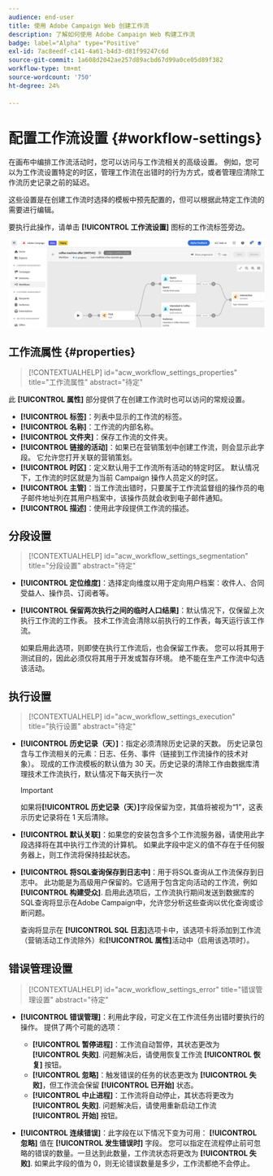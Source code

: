 ```yaml
---
audience: end-user
title: 使用 Adobe Campaign Web 创建工作流
description: 了解如何使用 Adobe Campaign Web 构建工作流
badge: label="Alpha" type="Positive"
exl-id: 7ac8eedf-c141-4a61-b4d3-d81f99247c6d
source-git-commit: 1a608d2042ae257d89acbd67d99a0ce05d89f382
workflow-type: tm+mt
source-wordcount: '750'
ht-degree: 24%

---
```


# 配置工作流设置 {#workflow-settings}

在画布中编排工作流活动时，您可以访问与工作流相关的高级设置。 例如，您可以为工作流设置特定的时区，管理工作流在出错时的行为方式，或者管理应清除工作流历史记录之前的延迟。

这些设置是在创建工作流时选择的模板中预先配置的，但可以根据此特定工作流的需要进行编辑。

要执行此操作，请单击 **[!UICONTROL 工作流设置]** 图标的工作流标签旁边。

![](assets/workflow-settings.png)

## 工作流属性 {#properties}

>[!CONTEXTUALHELP]
>id="acw_workflow_settings_properties"
>title="工作流属性"
>abstract="待定"

此 **[!UICONTROL 属性]** 部分提供了在创建工作流时也可以访问的常规设置。

* **[!UICONTROL 标签]**：列表中显示的工作流的标签。
* **[!UICONTROL 名称]**：工作流的内部名称。
* **[!UICONTROL 文件夹]**：保存工作流的文件夹。
* **[!UICONTROL 链接的活动]**：如果已在营销策划中创建工作流，则会显示此字段。 它允许您打开关联的营销策划。
* **[!UICONTROL 时区]**：定义默认用于工作流所有活动的特定时区。 默认情况下，工作流的时区就是为当前 Campaign 操作人员定义的时区。
* **[!UICONTROL 主管]**：当工作流出错时，只要属于工作流监督组的操作员的电子邮件地址列在其用户档案中，该操作员就会收到电子邮件通知。
* **[!UICONTROL 描述]**：使用此字段提供工作流的描述。

## 分段设置

>[!CONTEXTUALHELP]
>id="acw_workflow_settings_segmentation"
>title="分段设置"
>abstract="待定"

* **[!UICONTROL 定位维度]**：选择定向维度以用于定向用户档案：收件人、合同受益人、操作员、订阅者等。
* **[!UICONTROL 保留两次执行之间的临时人口结果]**：默认情况下，仅保留上次执行工作流的工作表。 技术工作流会清除以前执行的工作表，每天运行该工作流。

   如果启用此选项，则即使在执行工作流后，也会保留工作表。 您可以将其用于测试目的，因此必须仅将其用于开发或暂存环境。 绝不能在生产工作流中勾选该活动。

## 执行设置

>[!CONTEXTUALHELP]
>id="acw_workflow_settings_execution"
>title="执行设置"
>abstract="待定"

* **[!UICONTROL 历史记录（天）]**：指定必须清除历史记录的天数。 历史记录包含与工作流相关的元素：日志、任务、事件（链接到工作流操作的技术对象）。 现成的工作流模板的默认值为 30 天。历史记录的清除工作由数据库清理技术工作流执行，默认情况下每天执行一次

   >[!IMPORTANT]
   >
   >如果将&#x200B;**[!UICONTROL 历史记录（天）]**&#x200B;字段保留为空，其值将被视为“1”，这表示历史记录将在 1 天后清除。

* **[!UICONTROL 默认关联]**：如果您的安装包含多个工作流服务器，请使用此字段选择将在其中执行工作流的计算机。 如果此字段中定义的值不存在于任何服务器上，则工作流将保持挂起状态。

* **[!UICONTROL 将SQL查询保存到日志中]**：用于将SQL查询从工作流保存到日志中。 此功能是为高级用户保留的。它适用于包含定向活动的工作流，例如 **[!UICONTROL 构建受众]**. 启用此选项后，工作流执行期间发送到数据库的SQL查询将显示在Adobe Campaign中，允许您分析这些查询以优化查询或诊断问题。

   查询将显示在 **[!UICONTROL SQL 日志]**&#x200B;选项卡中，该选项卡将添加到工作流（营销活动工作流除外）和&#x200B;**[!UICONTROL 属性]**&#x200B;活动中（启用该选项时）。<!-- where?-->

## 错误管理设置

>[!CONTEXTUALHELP]
>id="acw_workflow_settings_error"
>title="错误管理设置"
>abstract="待定"

* **[!UICONTROL 错误管理]**：利用此字段，可定义在工作流任务出错时要执行的操作。 提供了两个可能的选项：

   * **[!UICONTROL 暂停进程]**：工作流自动暂停，其状态更改为 **[!UICONTROL 失败]**. 问题解决后，请使用恢复工作流 **[!UICONTROL 恢复]** 按钮。
   * **[!UICONTROL 忽略]**：触发错误的任务的状态更改为 **[!UICONTROL 失败]**，但工作流会保留 **[!UICONTROL 已开始]** 状态。 <!-- TO ADD ONCE SCHEUDLER IS AVAILABLE This configuration is relevant for recurring tasks: if the branch includes a scheduler, it will start normally next time the workflow is executed.-->
   * **[!UICONTROL 中止进程]**：工作流将自动停止，其状态将更改为 **[!UICONTROL 失败]**. 问题解决后，请使用重新启动工作流 **[!UICONTROL 开始]** 按钮。

* **[!UICONTROL 连续错误]**：此字段在以下情况下变为可用： **[!UICONTROL 忽略]** 值在 **[!UICONTROL 发生错误时]** 字段。 您可以指定在流程停止前可忽略的错误的数量。一旦达到此数量，工作流状态将更改为 **[!UICONTROL 失败]**. 如果此字段的值为 0，则无论错误数量是多少，工作流都绝不会停止。

